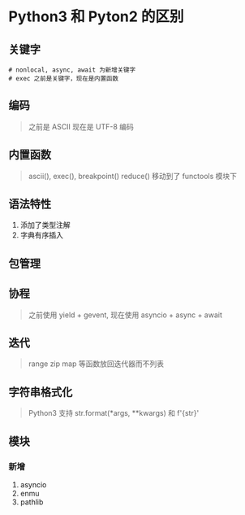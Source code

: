 # Python3 和 Pyton2 的区别

## 关键字

```python3
# nonlocal, async, await 为新增关键字
# exec 之前是关键字，现在是内置函数
```

## 编码

> 之前是 ASCII 现在是 UTF-8 编码

## 内置函数

> ascii(), exec(), breakpoint()
> reduce() 移动到了 functools 模块下

## 语法特性

1. 添加了类型注解
2. 字典有序插入


## 包管理

## 协程

> 之前使用 yield + gevent, 现在使用 asyncio + async + await

## 迭代

> range zip map 等函数放回迭代器而不列表

## 字符串格式化

> Python3 支持 str.format(*args, **kwargs) 和 f'{str}'

## 模块

### 新增

1. asyncio
2. enmu
3. pathlib